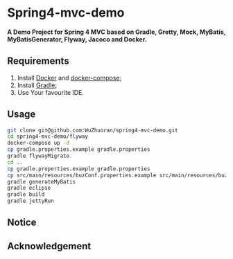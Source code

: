 # Spring4-mvc-demo

__A Demo Project for Spring 4 MVC based on Gradle, Gretty, Mock, MyBatis, MyBatisGenerator, Flyway, Jacoco and Docker.__

## Requirements

1. Install [Docker](https://www.docker.com/) and [docker-compose](https://docs.docker.com/compose/);
2. Install [Gradle](https://gradle.org/);
3. Use Your favourite IDE.

## Usage

```bash
git clone git@github.com:WuZhuoran/spring4-mvc-demo.git
cd spring4-mvc-demo/flyway
docker-compose up -d
cp gradle.properties.example gradle.properties
gradle flywayMigrate
cd ..
cp gradle.properties.example gradle.properties
cp src/main/resources/buzConf.properties.example src/main/resources/buzConf.properties
gradle generateMyBatis
gradle eclipse
gradle build
gradle jettyRun
```

## Notice

## Acknowledgement
